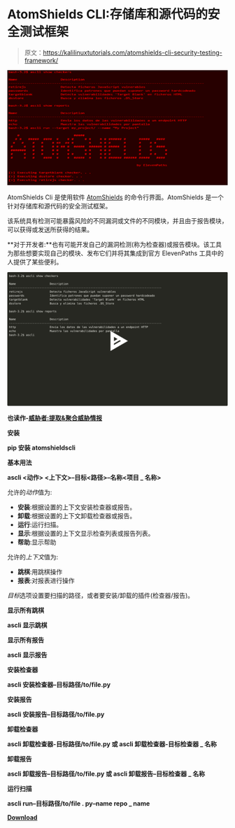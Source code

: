 # AtomShields CLI:存储库和源代码的安全测试框架

> 原文：<https://kalilinuxtutorials.com/atomshields-cli-security-testing-framework/>

[![AtomShields CLI : Security Testing Framework For Repositories & Source Code](img//a0613a2fa6ac3f830fec5bfd679bcd3a.png "AtomShields CLI : Security Testing Framework For Repositories & Source Code")](https://1.bp.blogspot.com/-UUzehOyKPME/Xb7fVLl5V1I/AAAAAAAADOM/RWvRMulBCdkrXCy3eo-eW5xWd42oHTTogCLcBGAsYHQ/s1600/Automshieldscli%2B%25281%2529.png)

AtomShields Cli 是使用软件 [AtomShields](https://github.com/ElevenPaths/AtomShields) 的命令行界面。AtomShields 是一个针对存储库和源代码的安全测试框架。

该系统具有检测可能暴露风险的不同漏洞或文件的不同模块，并且由于报告模块，可以获得或发送所获得的结果。

**对于开发者:**也有可能开发自己的漏洞检测(称为检查器)或报告模块。该工具为那些想要实现自己的模块、发布它们并将其集成到官方 ElevenPaths 工具中的人提供了某些便利。

[![](img//45e286eb359eccaf048634a9efb1cea7.png)](https://asciinema.org/a/l87EfxU2e3eNpwQ9F8Sbhpk3q)

**也读作-[威胁者:提取&聚合威胁情报](https://kalilinuxtutorials.com/threatingestor-threat-intelligence/)**

**安装**

**pip 安装 atomshieldscli**

**基本用法**

**ascli <动作> <上下文>–目标<路径>–名称<项目 _ 名称>**

允许的*动作*值为:

*   **安装**:根据设置的上下文安装检查器或报告。
*   **卸载**:根据设置的上下文卸载检查器或报告。
*   **运行**:运行扫描。
*   **显示**:根据设置的上下文显示检查列表或报告列表。
*   **帮助**:显示帮助

允许的*上下文*值为:

*   **跳棋**:用跳棋操作
*   **报表**:对报表进行操作

*目标*选项设置要扫描的路径，或者要安装/卸载的插件(检查器/报告)。

**显示所有跳棋**

**ascli 显示跳棋**

**显示所有报告**

**ascli 显示报告**

**安装检查器**

**ascli 安装检查器–目标路径/to/file.py**

**安装报告**

**ascli 安装报告–目标路径/to/file.py**

**卸载检查器**

**ascli 卸载检查器-目标路径/to/file.py
或
ascli 卸载检查器-目标检查器 _ 名称**

**卸载报告**

**ascli 卸载报告–目标路径/to/file.py
或
ascli 卸载报告–目标检查器 _ 名称**

**运行扫描**

**ascli run–目标路径/to/file . py–name repo _ name**

[**Download**](https://github.com/ElevenPaths/AtomShields-cli)